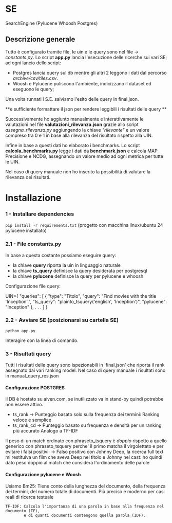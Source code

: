 # SE
 SearchEngine (Pylucene Whoosh Postgres)

## Descrizione generale
Tutto è configurato tramite file, le uin e le query sono nel file -> *constants.py*.
Lo script **app.py** lancia l'esecuzione delle ricerche sui vari SE; ad ogni lancio dello script:
- Postgres lancia query sul db mentre gli altri 2 leggono i dati dal percorso *archive/csv/tiles.csv*. 
- Woosh e Pylucene puliscono l'ambiente, indicizzano il dataset ed eseguono le query; 

Una volta runnati i S.E. salviamo l'esito delle query in final.json. 

**è sufficiente formattare il json per rendere leggibili i risultati delle query **

Successivamente ho aggiunto manualmente e interattivamente le valutazioni nel file **valutazioni_rilevanza.json** grazie allo script *assegna_rilevanza.py* aggiungendo la chiave *"rilevante"* e un valore compreso tra 0 e 1 in base alla rilevanza del risultato rispetto alla UIN. 

Infine in base a questi dati ho elaborato i benchmarks. 
Lo script **calcola_benchmarks.py** legge i dati da **benchmark.json** e calcola MAP Precisione e NCDG, assegnando un valore medio ad ogni metrica per tutte le UIN. 

Nel caso di query manuale non ho inserito la possibilità di valutare la rilevanza dei risultati.

# Installazione
### 1 - Installare dependencies  
```pip install -r requirements.txt``` (progetto con macchina linux/ubuntu 24 pylucene installato) 

### 2.1 - File constants.py 
In base a questa costante possiamo eseguire query:
- la chiave **query** riporta la uin in linguaggio naturale 
- la chiave **ts_query** definisce la query desiderata per postgresql
- la chiave **pylucene** definisce la query per pylucene e whoosh 

Configurazione file query:

UIN={
      "queries": [
        {
          "type": "Titolo",
          "query": "Find movies with the title 'Inception'.",
          "ts_query": "plainto_tsquery('english', 'Inception')",
          "pylucene": "Inception"
        },
       .
       .
       .
       ]
       }



### 2.2 - Avviare SE (posizionarsi su cartella SE)
```python app.py```

Interagire con la linea di comando. 

### 3 - Risultati query
Tutti i risultati delle query sono ispezionabili in 'final.json' che riporta il rank assegnato dai vari ranking model.
Nel caso di query manuale i risultati sono in manual_query_res.json

#### Configurazione POSTGRES
Il DB è hostato su aiven.com, se inutilizzato va in stand-by quindi potrebbe non essere attivo. 

- ts_rank	-> Punteggio basato solo sulla frequenza dei termini: Ranking veloce e semplice
- ts_rank_cd	-> Punteggio basato su frequenza e densità per un ranking più accurato Analogo a TF-IDF

Il peso di un match ordinato con phraseto_tsquery è *doppio* rispetto a quello generico con phraseto_tsquery perche' il primo matcha il virgolettato e per evitare i falsi positivi:
-> Falso positivo con Johnny Deep, la ricerca full text mi restituiva un film che aveva Deep nel titolo e Johnny nel cast: ho quindi dato peso doppio al match che considera l'ordinamento delle parole

#### Configurazione pylucene e Woosh
Usiamo 
    Bm25:  Tiene conto della lunghezza del documento,
           della frequenza dei termini,
           del numero totale di documenti. 
           Più preciso e moderno per casi reali di ricerca testuale

    TF-IDF: Calcola l'importanza di una parola in base alla frequenza nel documento (TF),
            e di quanti documenti contengono quella parola (IDF).


